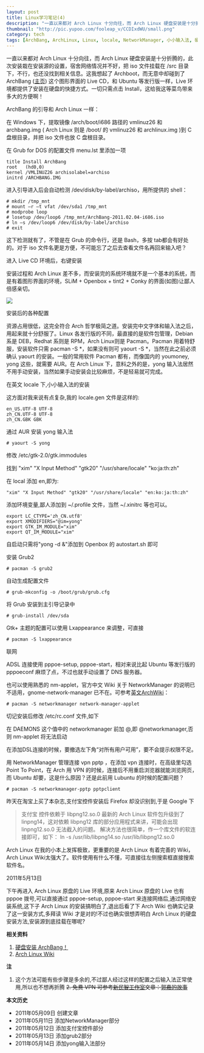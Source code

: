 ```yaml
---
layout: post
title: Linux学习笔记(4)
description: "一直以来都对 Arch Linux 十分向往，而 Arch Linux 硬盘安装是十分折腾的，此次安装栽在安装源的设置，宿舍网络情况并不好，把 iso 文件挂载在 /src 目录下，不行，也还没找到相关信息。这我想起了 Archboot，而无意中却碰到了 ArchBang 这个图形界面的 Live CD。"
thumbnail: "http://pic.yupoo.com/fooleap_v/CCDIxdWU/small.png" 
category: tech
tags: [ArchBang, ArchLinux, Linux, locale, NetworkManager, 小小输入法, 硬盘安装, 笔记]
---
```


一直以来都对 Arch Linux 十分向往，而 Arch Linux 硬盘安装是十分折腾的，此次安装栽在安装源的设置，宿舍网络情况并不好，把 iso 文件挂载在 /src 目录下，不行，也还没找到相关信息。这我想起了 Archboot，而无意中却碰到了 ArchBang ([主页](http://archbang.org)) 这个图形界面的 Live CD，和 Ubuntu 等发行版一样，Live 环境都提供了安装在硬盘的快捷方式。一切只需点击 Install，这给我这等菜鸟带来多大的方便啊！

ArchBang 的引导和 Arch Linux 一样：

在 Windows 下，提取镜像 /arch/boot/i686 路径的 vmlinuz26 和 archbang.img ( Arch Linux 则是 /boot/ 的 vmlinuz26 和 archlinux.img )到 C 盘根目录，并把 iso 文件也放 C 盘根目录。

在 Grub for DOS 的配置文件 menu.lst 里添加一项

    title Install ArchBang
    root   (hd0,0)
    kernel /VMLINUZ26 archisolabel=archiso
    initrd /ARCHBANG.IMG


进入引导进入后会自动检测 /dev/disk/by-label/archiso，用所提供的 shell：

    # mkdir /tmp_mnt
    # mount –r –t vfat /dev/sda1 /tmp_mnt
    # modprobe loop
    # losetup /dev/loop6 /tmp_mnt/ArchBang-2011.02.04-i686.iso
    # ln –s /dev/loop6 /dev/disk/by-label/archiso
    # exit

这下检测就有了，不管是在 Grub 的命令行，还是 Bash，多按 tab都会有好处的。对于 iso 文件名更是方便，不可能忘了之后去查看文件名再回来输入吧？

进入 Live CD 环境后，右键安装

安装过程和 Arch Linux 差不多，而安装完的系统环境就不是一个基本的系统，而是有着图形界面的环境，SLiM + Openbox + tint2 + Conky 的界面(如图)让鄙人倍感亲切。

[![](http://i951.photobucket.com/albums/ad353/Fooleap/Blog/Fooleap/2011-05-08--1304866398_1024x768_scrot.png)](http://i951.photobucket.com/albums/ad353/Fooleap/Blog/Fooleap/2011-05-08--1304866398_1024x768_scrot.png)

安装后的各种配置

资源占用很低，这完全符合 Arch 哲学极简之道。安装完中文字体和输入法之后，用起来就十分舒服了。Linux 各发行版的不同，最直接的是软件包管理，Debian 系是 DEB，Redhat 系则是 RPM，Arch Linux则是 Pacman。Pacman 用着特舒服，安装软件只需 pacman -S *，如果没有则可 yaourt -S *，当然在此之前必须确认 yaourt 的安装。一般的常用软件 Pacman 都有，而像国内的 youmoney, yong 这些，就需要 AUR。在 Arch Linux 下，意料之外的是，yong 输入法居然不用手动安装，当然如果手动安装会比较麻烦，不是轻易就可完成。

在英文 locale 下,小小输入法的安装

这方面对我来说有点复杂,我的 locale.gen 文件是这样的:

    en_US.UTF-8 UTF-8
    zh_CN.UTF-8 UTF-8
    zh_CN.GBK GBK

通过 AUR 安装 yong 输入法

    # yaourt -S yong

修改 /etc/gtk-2.0/gtk.immodules

找到 "xim" "X Input Method" "gtk20" "/usr/share/locale" "ko:ja:th:zh"

在 local 添加 en,即为:

    "xim" "X Input Method" "gtk20" "/usr/share/locale" "en:ko:ja:th:zh"

添加环境变量,鄙人添加到 ~/.profile 文件，当然 ~/.xinitrc 等也可以。

    export LC_CTYPE='zh_CN.utf8'
    export XMODIFIERS="@im=yong"
    export GTK_IM_MODULE="xim"
    export QT_IM_MODULE="xim"

自启动只需将"yong -d &"添加到 Openbox 的 autostart.sh 即可

安装 Grub2

    # pacman -S grub2

自动生成配置文件

    # grub-mkconfig -o /boot/grub/grub.cfg

将 Grub 安装到主引导记录中

    # grub-install /dev/sda

Gtk+ 主题的配置可以使用 Lxappearance 来调整，可直接

    # pacman -S lxappearance

联网

ADSL 连接使用 pppoe-setup, pppoe-start，相对来说比起 Ubuntu 等发行版的 pppoeconf 麻烦了点，不过也就手动设置了 DNS 服务器。

也可以使用熟悉的 nm-applet，官方中文 Wiki 关于 NetworkManager 的说明已不适用，gnome-network-manager 已不在。可参考[英文ArchWiki](https://wiki.archlinux.org/index.php/NetworkManager)：

    # pacman -S networkmanager network-manager-applet

切记安装后修改 /etc/rc.conf 文件,如下

在 DAEMONS 这个值中的 networkmanager 前加 @,即 @networkmanager,否则 nm-applet 将无法启动

在添加DSL连接的时候，要撤选左下角“对所有用户可用”，要不会提示权限不足。

用 NetworkManager 管理连接 vpn pptp ，在添加 vpn 连接时，在高级里勾选 Point To Point，在 Arch 用 VPN 的时候，连接后不用重启浏览器就能浏览网页，而 Ubuntu 却要，这是什么原因？还是此前用 Lubuntu 的时候的配置问题？

    # pacman -S networkmanager-pptp pptpclient

昨天在淘宝上买了本杂志,支付宝控件安装后 Firefox 却没识别到,于是 Google 下

> 支付宝 控件依赖于 libpng12.so.0 最新的 Arch Linux 软件包升级到了 linpng14，这对依赖 libpng12 库的部分应用程式来讲，可能会出现 linpng12.so.0 无法截入的问题。 解决方法也很简单，作一个库文件的软连接即可，如下： 
>      ln -s /usr/lib/libpng14.so /usr/lib/libpng12.so.0

Arch Linux 在我的小本上发挥极致，更重要的是 Arch Linux 有着完善的 Wiki，Arch Linux Wiki太强大了。软件使用有什么不懂，可直接往左侧搜索框直接搜索软件名。

2011年5月13日

下午再进入 Arch Linux 原盘的 Live 环境,原来 Arch Linux 原盘的 Live 也有 pppoe 拨号,可以直接通过 pppoe-setup, pppoe-start 来连接网络后,通过网络安装系统,这下子 Arch Linux 的安装搞明白了,退出后看了下 Arch Wiki 也确实记录了这一安装方式,多拜读 Wiki 才是对的!不过也确实很想弄明白 Arch Linux 的硬盘安装方法,安装源到底挂载在哪呢?

**相关资料**

1. [硬盘安装 ArchBang！](http://bbs.wuyou.com/viewthread.php?tid=191789)
2. [Arch Linux Wiki](https://wiki.archlinux.org/index.php/Main_Page)

**注**

1. 这个方法可能有些步骤是多余的,不过鄙人经过这样的配置之后输入法正常使用,所以也不想再折腾
<del>2. 免费 VPN 可参考[新民智工作室](http://samozi.com/)文章：[郭嘉的故事](http://samozi.com/internet/tenacy-vpn-free-service.html)</del>

**本文历史**

* 2011年05月09日  创建文章
* 2011年05月11日  添加NetworkManager部分
* 2011年05月12日  添加支付宝控件部分
* 2011年05月13日  添加grub2部分
* 2011年05月14日  添加yong输入法部分
